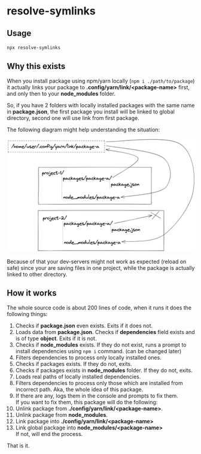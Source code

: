 # resolve-symlinks

## Usage

```bash
npx resolve-symlinks
```

## Why this exists

When you install package using npm/yarn locally (`npm i ./path/to/package`) it actually links your package to **.config/yarn/link/\<package-name>** first, and only then to your **node_modules** folder.

So, if you have 2 folders with locally installed packages with the same name in **package.json**, the first package you install will be linked to global directory, second one will use link from first package.

The following diagram might help understanding the situation:

![](./assets/resolve-symlinks-diagram.png)

Because of that your dev-servers might not work as expected (reload on safe) since your are saving files in one project, while the package is actually linked to other directory.

## How it works

The whole source code is about 200 lines of code, when it runs it does the following things:  
1. Checks if **package.json** even exists. Exits if it does not.
2. Loads data from **package.json**. Checks if **dependencies** field exists and is of type **object**. Exits if it is not.
3. Checks if **node_modules** exists. If they do not exist, runs a prompt to install dependencies using `npm i` command. (can be changed later)
4. Filters dependencies to process only locally installed ones.
5. Checks if packages exists. If they do not, exits.
6. Checks if packages exists in **node_modules** folder. If they do not, exits.
7. Loads real paths of locally installed dependencies.
8. Filters dependencies to process only those which are installed from incorrect path. Aka, the whole idea of this package.
9. If there are any, logs them in the console and prompts to fix them.  
If you want to fix them, this package will do the following:  
1. Unlink package from **./config/yarn/link/\<package-name>**.  
2. Unlink package from **node_modules**.  
3. Link package into **./config/yarn/link/\<package-name>**  
4. Link global package into **node_modules/\<package-name>**  
If not, will end the process.

That is it.
